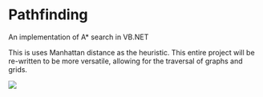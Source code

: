 # Pathfinding
An implementation of A* search in VB.NET

This is uses Manhattan distance as the heuristic. This entire project will be re-written to be more versatile, allowing for the traversal of graphs and grids.

![](https://www.dropbox.com/s/7atmets64dd4xy4/screenshot.png?dl=1)
